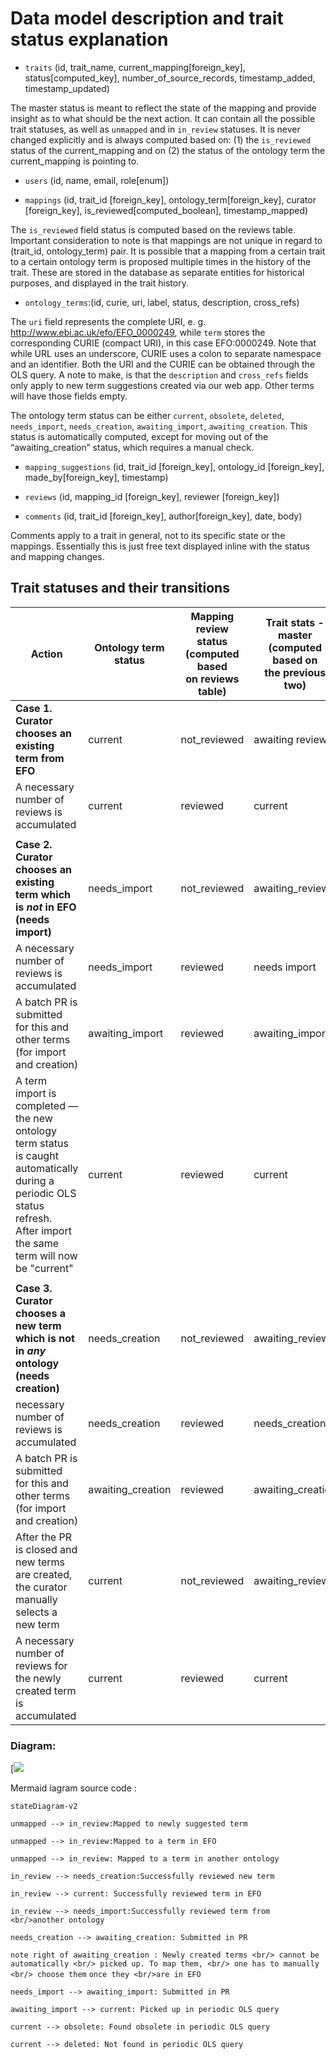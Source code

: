 # Data model description and trait status explanation

- `traits` (id, trait_name, current_mapping[foreign_key], status[computed_key], number_of_source_records, timestamp_added, timestamp_updated)

The master status is meant to reflect the state of the mapping and provide insight as to what should be the next action. It can contain all the possible trait statuses, as well as `unmapped` and in `in_review` statuses. It is never changed explicitly and is always computed based on:
(1) the `is_reviewed` status of the current_mapping and on (2) the status of the ontology term the current_mapping is pointing to.

- `users` (id, name, email, role[enum])

- `mappings` (id, trait_id [foreign_key], ontology_term[foreign_key], curator [foreign_key], is_reviewed[computed_boolean], timestamp_mapped)

The `is_reviewed` field status is computed based on the reviews table.
Important consideration to note is that mappings are not unique in regard to (trait_id, ontology_term) pair. It is possible that a mapping from a certain trait to a certain ontology term is proposed multiple times in the history of the trait. These are stored in the database as separate entities for historical purposes, and displayed in the trait history.

- `ontology_terms`:(id, curie, uri, label, status, description, cross_refs)

The `uri` field represents the complete URI, e. g. http://www.ebi.ac.uk/efo/EFO_0000249, while `term` stores the corresponding CURIE (compact URI), in this case EFO:0000249. Note that while URL uses an underscore, CURIE uses a colon to separate namespace and an identifier. Both the URI and the CURIE can be obtained through the OLS query.
A note to make, is that the `description` and `cross_refs` fields only apply to new term suggestions created via our web app. Other terms will have those fields empty.

The ontology term status can be either `current`, `obsolete`, `deleted`, `needs_import`, `needs_creation`, `awaiting_import`, `awaiting_creation`. This status is automatically computed, except for moving out of the “awaiting_creation” status, which requires a manual check.

- `mapping_suggestions` (id, trait_id [foreign_key], ontology_id [foreign_key], made_by[foreign_key], timestamp)

- `reviews` (id, mapping_id [foreign_key], reviewer [foreign_key])

- `comments` (id, trait_id [foreign_key], author[foreign_key], date, body)

Comments apply to a trait in general, not to its specific state or the mappings. Essentially this is just free text displayed inline with the status and mapping changes.

## Trait statuses and their transitions

| Action                                                                                                                                                                       | Ontology term status | Mapping review status <br>(computed based<br> on reviews table) | Trait stats - master<br>(computed based on <br>the previous two) |
| ---------------------------------------------------------------------------------------------------------------------------------------------------------------------------- | -------------------- | --------------------------------------------------------------- | ---------------------------------------------------------------- |
| **Case 1. Curator chooses an existing term from EFO**                                                                                                                        | current              | not_reviewed                                                    | awaiting review                                                  |
| A necessary number of reviews is accumulated                                                                                                                                 | current              | reviewed                                                        | current                                                          |
|                                                                                                                                                                              |                      |                                                                 |                                                                  |
| **Case 2. Curator chooses an existing term which is _not_ in EFO (needs import)**                                                                                            | needs_import         | not_reviewed                                                    | awaiting_review                                                  |
| A necessary number of reviews is accumulated                                                                                                                                 | needs_import         | reviewed                                                        | needs import                                                     |
| A batch PR is submitted for this and other terms (for import and creation)                                                                                                   | awaiting_import      | reviewed                                                        | awaiting_import                                                  |
| A term import is completed — the new ontology term status is caught automatically during a periodic OLS status refresh. <br>After import the same term will now be "current" | current              | reviewed                                                        | current                                                          |
|                                                                                                                                                                              |                      |                                                                 |                                                                  |
| **Case 3. Curator chooses a new term which is not in _any_ ontology (needs creation)**                                                                                       | needs_creation       | not_reviewed                                                    | awaiting_review                                                  |
| necessary number of reviews is accumulated                                                                                                                                   | needs_creation       | reviewed                                                        | needs_creation                                                   |
| A batch PR is submitted for this and other terms (for import and creation)                                                                                                   | awaiting_creation    | reviewed                                                        | awaiting_creation                                                |
| After the PR is closed and new terms are created, the curator <br>manually selects a new term                                                                                | current              | not_reviewed                                                    | awaiting_review                                                  |
| A necessary number of reviews for the newly created term is accumulated                                                                                                      | current              | reviewed                                                        | current                                                          |

### Diagram:

[![](https://i.imgur.com/tUBBipu.png)

Mermaid iagram source code :

`stateDiagram-v2`

`unmapped --> in_review:Mapped to newly suggested term`

`unmapped --> in_review:Mapped to a term in EFO`

`unmapped --> in_review: Mapped to a term in another ontology`

`in_review --> needs_creation:Successfully reviewed new term`

`in_review --> current: Successfully reviewed term in EFO`

`in_review --> needs_import:Successfully reviewed term from <br/>another ontology`

`needs_creation --> awaiting_creation: Submitted in PR`

`note right of awaiting_creation : Newly created terms <br/> cannot be automatically <br/> picked up. To map them, <br/> one has to manually <br/> choose them` `once they <br/>are in EFO`

`needs_import --> awaiting_import: Submitted in PR`

`awaiting_import --> current: Picked up in periodic OLS query`

`current --> obsolete: Found obsolete in periodic OLS query`

`current --> deleted: Not found in periodic OLS query`
